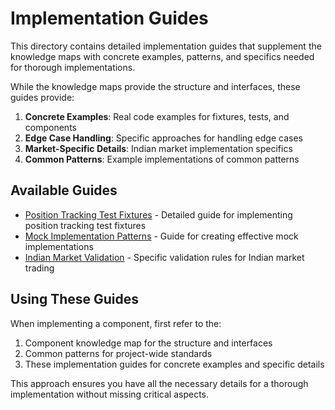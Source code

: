# Implementation Guides

This directory contains detailed implementation guides that supplement the knowledge maps with concrete examples, patterns, and specifics needed for thorough implementations.

While the knowledge maps provide the structure and interfaces, these guides provide:

1. **Concrete Examples**: Real code examples for fixtures, tests, and components
2. **Edge Case Handling**: Specific approaches for handling edge cases
3. **Market-Specific Details**: Indian market implementation specifics
4. **Common Patterns**: Example implementations of common patterns

## Available Guides

- [Position Tracking Test Fixtures](position_tracking_fixtures.md) - Detailed guide for implementing position tracking test fixtures
- [Mock Implementation Patterns](mock_implementation_patterns.md) - Guide for creating effective mock implementations
- [Indian Market Validation](indian_market_validation.md) - Specific validation rules for Indian market trading

## Using These Guides

When implementing a component, first refer to the:
1. Component knowledge map for the structure and interfaces
2. Common patterns for project-wide standards
3. These implementation guides for concrete examples and specific details

This approach ensures you have all the necessary details for a thorough implementation without missing critical aspects.
